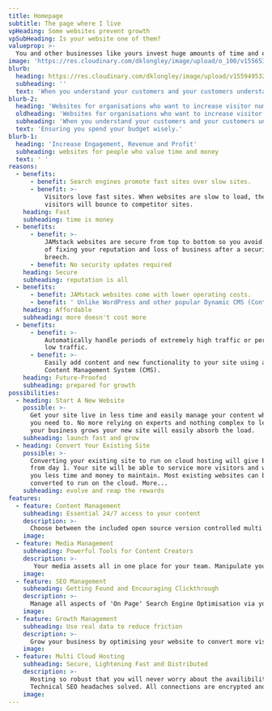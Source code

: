 ```yaml
---
title: Homepage
subtitle: The page where I live
vpHeading: Some websites prevent growth
vpSubHeading: Is your website one of them?
valueprop: >-
  You and other businesses like yours invest huge amounts of time and effort into making sure they are profitable as well as building and maintaining a reputation. Sometimes it feels like technology absorbs more time and money and doesn't deliver the promised gains. We get that. Our sole focus is to source and implement for our clients the best value and return on investment when it comes to websites and digital marketing. We are skilled in building and implementing marketing platforms from the best availbale tools and services available. We always champion an approach that will not lock you into a particular technology. The uptake of new technology should aid growth and cause zero or the minimum of disruption to your organisation.
image: 'https://res.cloudinary.com/dklongley/image/upload/o_100/v1556539856/chart.jpg'
blurb:
  heading: https://res.cloudinary.com/dklongley/image/upload/v1559495327/growth.svg
  subheading: ''
  text: 'When you understand your customers and your customers understand your offer, the magic happens'
blurb-2:
  heading: 'Websites for organisations who want to increase visitor numbers, conversions, revenues and/or profits.'
  oldheading: 'Websites for organisations who want to increase visitor numbers, conversions and ultimately increase revenues and/or profits.'
  subheading: 'When you understand your customers and your customers understand your offer, magic happens.'
  text: 'Ensuring you spend your budget wisely.'
blurb-1:
  heading: 'Increase Engagement, Revenue and Profit'
  subheading: websites for people who value time and money
  text: ' '
reasons:
  - benefits:
      - benefit: Search engines promote fast sites over slow sites.
      - benefit: >-
          Visitors love fast sites. When websites are slow to load, they cost the owner dear. Impatient
          visitors will bounce to competitor sites. 
    heading: Fast
    subheading: time is money
  - benefits:
      - benefit: >-
          JAMstack websites are secure from top to bottom so you avoid the expense
          of fixing your reputation and loss of business after a security
          breech.
      - benefit: No security updates required
    heading: Secure
    subheading: reputation is all
  - benefits:
      - benefit: JAMstack websites come with lower operating costs.
      - benefit: ' Unlike WordPress and other popular Dynamic CMS (Content Management System) driven websites, cloud hosted websites use fewer computing resources.'
    heading: Affordable
    subheading: more doesn't cost more
  - benefits:
      - benefit: >-
          Automatically handle periods of extremely high traffic or periods of
          low traffic.
      - benefit: >-
          Easily add content and new functionality to your site using a secure
          Content Management System (CMS).
    heading: Future-Proofed
    subheading: prepared for growth
possibilities:
  - heading: Start A New Website
    possible: >-
      Get your site live in less time and easily manage your content whenever
      you need to. No more relying on experts and nothing complex to learn. As
      your business grows your new site will easily absorb the load.
    subheading: launch fast and grow
  - heading: Convert Your Existing Site
    possible: >-
      Converting your existing site to run on cloud hosting will give benefits
      from day 1. Your site will be able to service more visitors and will cost
      you less time and money to maintain. Most existing websites can be
      converted to run on the cloud. More...
    subheading: evolve and reap the rewards
features:
  - feature: Content Management
    subheading: Essential 24/7 access to your content
    description: >-
      Choose between the included open source version controlled multi user CMS, your existing CMS or a headless CMS service. As long as the site build process can import your content you can use your preferred CMS. 
    image:
  - feature: Media Management
    subheading: Powerful Tools for Content Creators
    description: >-
       Your media assets all in one place for your team. Manipulate your images and videos dynamically to fit any graphics design. Apply effects, resizing, cropping, face detection, watermarks and tons of processing capabilities.
    image:
  - feature: SEO Management
    subheading: Getting Found and Encouraging Clickthrough
    description: >-
      Manage all aspects of 'On Page' Search Engine Optimisation via your CMS. 
    image:
  - feature: Growth Management
    subheading: Use real data to reduce friction
    description: >-
      Grow your business by optimising your website to convert more visitors. Convert more visitors to buyers. Convert more visitors to email list subscribers. Convert more visitors to share your content. Use split testing to try new ideas and analytics to report on your success.
    image:
  - feature: Multi Cloud Hosting
    subheading: Secure, Lightening Fast and Distributed
    description: >-
      Hosting so robust that you will never worry about the availibility of your site.
      Technical SEO headaches solved. All connections are encrypted and requests served incredibly fast.    
    image:
---
```

<!--
### Is this for me?

If you are planning a new website or updating your current website and you have prioritized speed, security, easy content management and reduced costs, then please contact me to talk about your plans.

### What type of website is suited to the improved static cloud hosted paradigm?

Whether your organisation needs a single page website, a multi-page information website, a blog style website, an inventory focused website (real estate listings, holiday rentals, car sales) then a static cloud hosted website will be an appropriate choice.

### Aren't static websites an old 'limited' technology?

Before 'Dynamic' websites, we actually had 'Static' websites. Driven by the need to find a solution to owner managed content, the web industry focused on the hosted CMS (Content Management System). The Dynamic hosted CMS movement was driven by such systems as WordPress and Drupal. Static Site Generators existed but required users to have a high degree of technical knowledge. With the recent rise of the cloud, vast amounts of affordable computing power are now available to anyone. This has led to a renaissance in the Static Site approach to websites. Now we have Cloud based CMS systems, the need for Dynamic hosted CMS systems has been removed. Micro-services allow us to add functionality for every business need. There is nothing old or limited about static websites. On the contrary, static is the right choice for your organisation. 

Check out some of our recent work

Contact an Expert about your website hopes and dreams

 
  - heading: Increase Functionality
    possible: >-
      The new cloud computing paradigm allows website owners to easily add
      business logic, often by just copying and pasting some provided code.
    subheading: easily add features and business logic
-->
